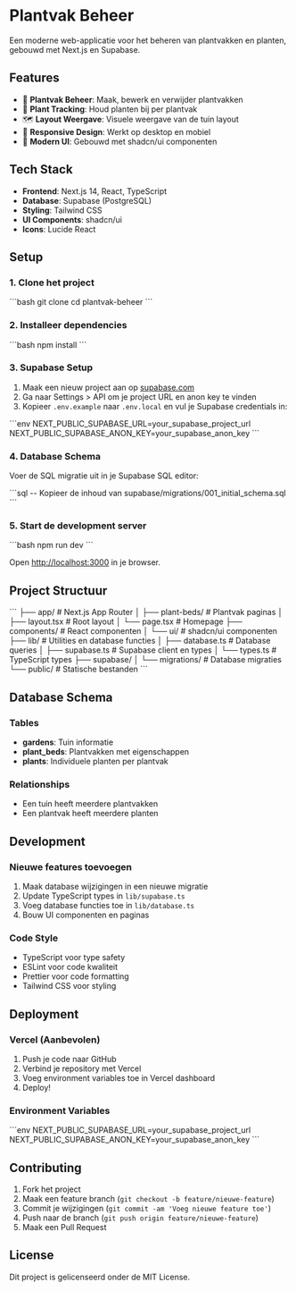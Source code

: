 # Plantvak Beheer

Een moderne web-applicatie voor het beheren van plantvakken en planten, gebouwd met Next.js en Supabase. 

## Features

- 🌱 **Plantvak Beheer**: Maak, bewerk en verwijder plantvakken
- 🌿 **Plant Tracking**: Houd planten bij per plantvak
- 🗺️ **Layout Weergave**: Visuele weergave van de tuin layout
- 📱 **Responsive Design**: Werkt op desktop en mobiel
- 🎨 **Modern UI**: Gebouwd met shadcn/ui componenten

## Tech Stack

- **Frontend**: Next.js 14, React, TypeScript
- **Database**: Supabase (PostgreSQL)
- **Styling**: Tailwind CSS
- **UI Components**: shadcn/ui
- **Icons**: Lucide React

## Setup

### 1. Clone het project

\`\`\`bash
git clone <repository-url>
cd plantvak-beheer
\`\`\`

### 2. Installeer dependencies

\`\`\`bash
npm install
\`\`\`

### 3. Supabase Setup

1. Maak een nieuw project aan op [supabase.com](https://supabase.com)
2. Ga naar Settings > API om je project URL en anon key te vinden
3. Kopieer `.env.example` naar `.env.local` en vul je Supabase credentials in:

\`\`\`env
NEXT_PUBLIC_SUPABASE_URL=your_supabase_project_url
NEXT_PUBLIC_SUPABASE_ANON_KEY=your_supabase_anon_key
\`\`\`

### 4. Database Schema

Voer de SQL migratie uit in je Supabase SQL editor:

\`\`\`sql
-- Kopieer de inhoud van supabase/migrations/001_initial_schema.sql
\`\`\`

### 5. Start de development server

\`\`\`bash
npm run dev
\`\`\`

Open [http://localhost:3000](http://localhost:3000) in je browser.

## Project Structuur

\`\`\`
├── app/                    # Next.js App Router
│   ├── plant-beds/        # Plantvak paginas
│   ├── layout.tsx         # Root layout
│   └── page.tsx           # Homepage
├── components/            # React componenten
│   └── ui/               # shadcn/ui componenten
├── lib/                  # Utilities en database functies
│   ├── database.ts       # Database queries
│   ├── supabase.ts       # Supabase client en types
│   └── types.ts          # TypeScript types
├── supabase/
│   └── migrations/       # Database migraties
└── public/              # Statische bestanden
\`\`\`

## Database Schema

### Tables

- **gardens**: Tuin informatie
- **plant_beds**: Plantvakken met eigenschappen
- **plants**: Individuele planten per plantvak

### Relationships

- Een tuin heeft meerdere plantvakken
- Een plantvak heeft meerdere planten

## Development

### Nieuwe features toevoegen

1. Maak database wijzigingen in een nieuwe migratie
2. Update TypeScript types in `lib/supabase.ts`
3. Voeg database functies toe in `lib/database.ts`
4. Bouw UI componenten en paginas

### Code Style

- TypeScript voor type safety
- ESLint voor code kwaliteit
- Prettier voor code formatting
- Tailwind CSS voor styling

## Deployment

### Vercel (Aanbevolen)

1. Push je code naar GitHub
2. Verbind je repository met Vercel
3. Voeg environment variables toe in Vercel dashboard
4. Deploy!

### Environment Variables

\`\`\`env
NEXT_PUBLIC_SUPABASE_URL=your_supabase_project_url
NEXT_PUBLIC_SUPABASE_ANON_KEY=your_supabase_anon_key
\`\`\`

## Contributing

1. Fork het project
2. Maak een feature branch (`git checkout -b feature/nieuwe-feature`)
3. Commit je wijzigingen (`git commit -am 'Voeg nieuwe feature toe'`)
4. Push naar de branch (`git push origin feature/nieuwe-feature`)
5. Maak een Pull Request

## License

Dit project is gelicenseerd onder de MIT License.
